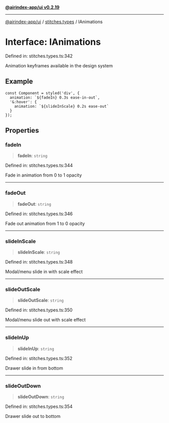 [**@airindex-app/ui v0.2.19**](../../README.md)

***

[@airindex-app/ui](../../README.md) / [stitches.types](../README.md) / IAnimations

# Interface: IAnimations

Defined in: stitches.types.ts:342

Animation keyframes available in the design system

## Example

```tsx
const Component = styled('div', {
  animation: `${fadeIn} 0.3s ease-in-out`,
  '&:hover': {
    animation: `${slideInScale} 0.2s ease-out`
  }
});
```

## Properties

### fadeIn

> **fadeIn**: `string`

Defined in: stitches.types.ts:344

Fade in animation from 0 to 1 opacity

***

### fadeOut

> **fadeOut**: `string`

Defined in: stitches.types.ts:346

Fade out animation from 1 to 0 opacity

***

### slideInScale

> **slideInScale**: `string`

Defined in: stitches.types.ts:348

Modal/menu slide in with scale effect

***

### slideOutScale

> **slideOutScale**: `string`

Defined in: stitches.types.ts:350

Modal/menu slide out with scale effect

***

### slideInUp

> **slideInUp**: `string`

Defined in: stitches.types.ts:352

Drawer slide in from bottom

***

### slideOutDown

> **slideOutDown**: `string`

Defined in: stitches.types.ts:354

Drawer slide out to bottom
